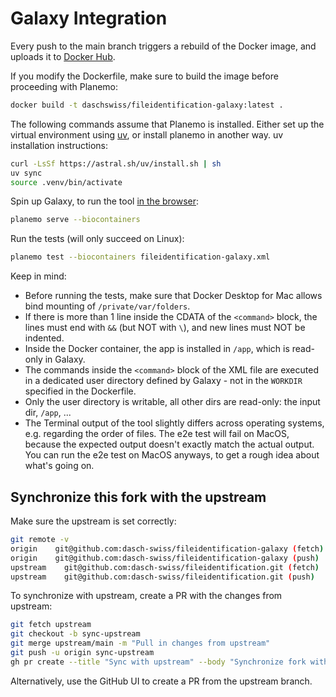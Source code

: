 # Galaxy Integration

Every push to the main branch triggers a rebuild of the Docker image,
and uploads it to [Docker Hub](https://hub.docker.com/r/daschswiss/fileidentification-galaxy).

If you modify the Dockerfile, make sure to build the image before proceeding with Planemo:

```bash
docker build -t daschswiss/fileidentification-galaxy:latest .
```

The following commands assume that Planemo is installed.
Either set up the virtual environment using [uv](https://docs.astral.sh/uv/), or install planemo in another way.
uv installation instructions:

```bash
curl -LsSf https://astral.sh/uv/install.sh | sh
uv sync
source .venv/bin/activate
```

Spin up Galaxy, to run the tool [in the browser](http://127.0.0.1:9090/):

```bash
planemo serve --biocontainers
```

Run the tests (will only succeed on Linux):

```bash
planemo test --biocontainers fileidentification-galaxy.xml
```

Keep in mind:

- Before running the tests, make sure that Docker Desktop for Mac allows bind mounting of `/private/var/folders`.
- If there is more than 1 line inside the CDATA of the `<command>` block,
  the lines must end with `&&` (but NOT with `\`),
  and new lines must NOT be indented.
- Inside the Docker container, the app is installed in `/app`, which is read-only in Galaxy.
- The commands inside the `<command>` block of the XML file are executed in a dedicated user directory defined by Galaxy - 
  not in the `WORKDIR` specified in the Dockerfile.
- Only the user directory is writable, all other dirs are read-only: the input dir, `/app`, ...
- The Terminal output of the tool slightly differs across operating systems, e.g. regarding the order of files.
  The e2e test will fail on MacOS, because the expected output doesn't exactly match the actual output.
  You can run the e2e test on MacOS anyways, to get a rough idea about what's going on.


## Synchronize this fork with the upstream

Make sure the upstream is set correctly:

```bash
git remote -v
origin	  git@github.com:dasch-swiss/fileidentification-galaxy (fetch)
origin	  git@github.com:dasch-swiss/fileidentification-galaxy (push)
upstream	git@github.com:dasch-swiss/fileidentification.git (fetch)
upstream	git@github.com:dasch-swiss/fileidentification.git (push)
```

To synchronize with upstream, create a PR with the changes from upstream:

```bash
git fetch upstream
git checkout -b sync-upstream
git merge upstream/main -m "Pull in changes from upstream"
git push -u origin sync-upstream
gh pr create --title "Sync with upstream" --body "Synchronize fork with upstream changes"
```

Alternatively, use the GitHub UI to create a PR from the upstream branch.
